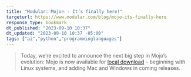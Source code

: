 ```yaml
---
title: "Modular: Mojo🔥 - It’s finally here!"
targeturl: https://www.modular.com/blog/mojo-its-finally-here
response_type: bookmark
dt_published: "2023-09-10 10:37"
dt_updated: "2023-09-10 10:37 -05:00"
tags: ["ai","python","programminglanguages"]
---
```


> Today, we’re excited to announce the next big step in Mojo’s evolution: Mojo is now available for [local download](https://developer.modular.com/) – beginning with Linux systems, and adding Mac and Windows in coming releases.
